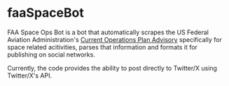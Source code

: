 # faaSpaceBot

FAA Space Ops Bot is a bot that automatically scrapes the US Federal Aviation Administration's [Current Operations Plan Advisory](https://www.fly.faa.gov/adv/adv_spt.jsp) specifically for space related acitivities, parses that information and formats it for publishing on social networks.

Currently, the code provides the ability to post directly to Twitter/X using Twitter/X's API.
